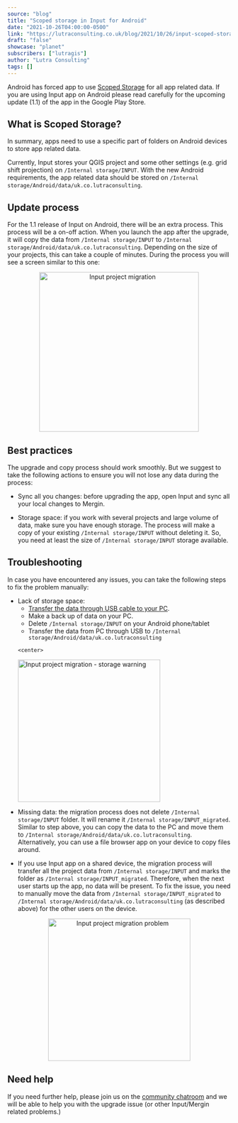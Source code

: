 ```yaml
---
source: "blog"
title: "Scoped storage in Input for Android"
date: "2021-10-26T04:00:00-0500"
link: "https://lutraconsulting.co.uk/blog/2021/10/26/input-scoped-storage-update/"
draft: "false"
showcase: "planet"
subscribers: ["lutragis"]
author: "Lutra Consulting"
tags: []
---
```


<p>Android has forced app to use <a href="https://developer.android.com/training/data-storage#scoped-storage">Scoped Storage</a> for all app related data. If you are using Input app on Android please read carefully for the upcoming update (1.1) of the app in the Google Play Store.</p>

<!-- more -->

<h2 id="what-is-scoped-storage">What is Scoped Storage?</h2>
<p>In summary, apps need to use a specific part of folders on Android devices to store app related data.</p>

<p>Currently, Input stores your QGIS project and some other settings (e.g. grid shift projection) on <code class="highlighter-rouge">/Internal storage/INPUT</code>. With the new Android requirements, the app related data should be stored on <code class="highlighter-rouge">/Internal storage/Android/data/uk.co.lutraconsulting</code>.</p>

<h2 id="update-process">Update process</h2>
<p>For the 1.1 release of Input on Android, there will be an extra process. This process will be a on-off action. When you launch the app after the upgrade, it will copy the data from <code class="highlighter-rouge">/Internal storage/INPUT</code> to <code class="highlighter-rouge">/Internal storage/Android/data/uk.co.lutraconsulting</code>. Depending on the size of your projects, this can take a couple of minutes. During the process you will see a screen similar to this one:</p>

<center>
<img alt="Input project migration" src="https://lutraconsulting.co.uk/img/posts/input-scoped-storage-migration.png" title="Input project migration" width="360" />
</center>

<h2 id="best-practices">Best practices</h2>
<p>The upgrade and copy process should work smoothly. But we suggest to take the following actions to ensure you will not lose any data during the process:</p>

<ul>
  <li>
    <p>Sync all you changes: before upgrading the app, open Input and sync all your local changes to Mergin.</p>
  </li>
  <li>
    <p>Storage space: if you work with several projects and large volume of data, make sure you have enough storage. The process will make a copy of your existing <code class="highlighter-rouge">/Internal storage/INPUT</code> without deleting it. So, you need at least the size of <code class="highlighter-rouge">/Internal storage/INPUT</code> storage available.</p>
  </li>
</ul>

<h2 id="troubleshooting">Troubleshooting</h2>
<p>In case you have encountered any issues, you can take the following steps to fix the problem manually:</p>

<ul>
  <li>Lack of storage space:
    <ul>
      <li><a href="https://merginmaps.com/docs/howto/data_sync">Transfer the data through USB cable to your PC</a>.</li>
      <li>Make a back up of data on your PC.</li>
      <li>Delete <code class="highlighter-rouge">/Internal storage/INPUT</code> on your Android phone/tablet</li>
      <li>Transfer the data from PC through USB to <code class="highlighter-rouge">/Internal storage/Android/data/uk.co.lutraconsulting</code></li>
    </ul>

    <center>
<img alt="Input project migration - storage warning" src="https://lutraconsulting.co.uk/img/posts/input-scoped-storage-space-warning.jpeg" title="Input project migration" width="321" />
</center>
  </li>
  <li>
    <p>Missing data: the migration process does not delete <code class="highlighter-rouge">/Internal storage/INPUT</code> folder. It will rename it <code class="highlighter-rouge">/Internal storage/INPUT_migrated</code>. Similar to step above, you can copy the data to the PC and move them to <code class="highlighter-rouge">/Internal storage/Android/data/uk.co.lutraconsulting</code>. Alternatively, you can use a file browser app on your device to copy files around.</p>
  </li>
  <li>If you use Input app on a shared device, the migration process will transfer all the project data from <code class="highlighter-rouge">/Internal storage/INPUT</code> and marks the folder as <code class="highlighter-rouge">/Internal storage/INPUT_migrated</code>. Therefore, when the next user starts up the app, no data will be present. To fix the issue, you need to manually move the data from <code class="highlighter-rouge">/Internal storage/INPUT_migrated</code> to <code class="highlighter-rouge">/Internal storage/Android/data/uk.co.lutraconsulting</code> (as described above) for the other users on the device.</li>
</ul>

<center>
<img alt="Input project migration problem" src="https://lutraconsulting.co.uk/img/posts/input-scoped-storage-problem.jpeg" title="Input project migration" width="321" />
</center>

<h2 id="need-help">Need help</h2>
<p>If you need further help, please join us on the <a href="https://merginmaps.com/community/join">community chatroom</a> and we will be able to help you with the upgrade issue (or other Input/Mergin related problems.)</p>
